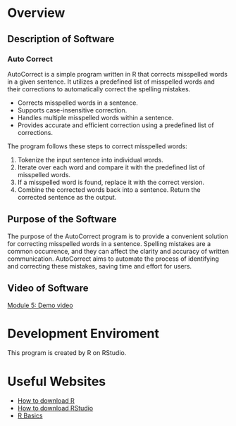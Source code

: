 # Overview

## Description of Software
### Auto Correct
AutoCorrect is a simple program written in R that corrects misspelled words in a given sentence. It utilizes a predefined list of misspelled words and their corrections to automatically correct the spelling mistakes.
* Corrects misspelled words in a sentence.
* Supports case-insensitive correction.
* Handles multiple misspelled words within a sentence.
* Provides accurate and efficient correction using a predefined list of corrections.

The program follows these steps to correct misspelled words:

1. Tokenize the input sentence into individual words.
2. Iterate over each word and compare it with the predefined list of misspelled words.
3. If a misspelled word is found, replace it with the correct version.
4. Combine the corrected words back into a sentence.
Return the corrected sentence as the output.

## Purpose of the Software
The purpose of the AutoCorrect program is to provide a convenient solution for correcting misspelled words in a sentence. Spelling mistakes are a common occurrence, and they can affect the clarity and accuracy of written communication. AutoCorrect aims to automate the process of identifying and correcting these mistakes, saving time and effort for users.

## Video of Software
[Module 5: Demo video](https://www.youtube.com/watch?v=l8ETPhadirA)

# Development Enviroment
This program is created by R on RStudio. 

# Useful Websites
* [How to download R](https://www.youtube.com/watch?v=5W8w9F1dsRA)
* [How to download RStudio](https://www.youtube.com/watch?v=YrEe2TLr3MI)
* [R Basics](https://www.tutorialspoint.com/r/index.htm)